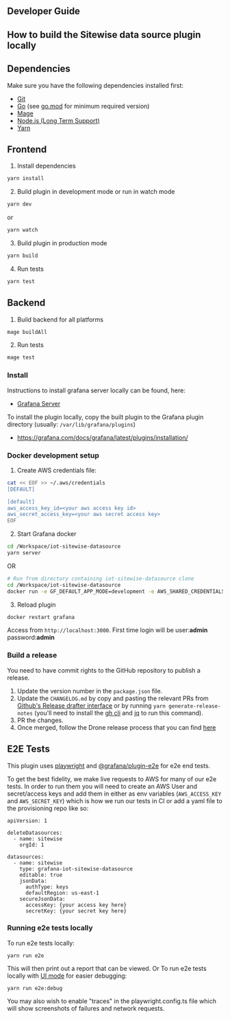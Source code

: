 ## Developer Guide

## How to build the Sitewise data source plugin locally

## Dependencies

Make sure you have the following dependencies installed first:

- [Git](https://git-scm.com/)
- [Go](https://golang.org/dl/) (see [go.mod](../go.mod#L3) for minimum required version)
- [Mage](https://magefile.org/)
- [Node.js (Long Term Support)](https://nodejs.org)
- [Yarn](https://yarnpkg.com)

## Frontend

1. Install dependencies

```BASH
yarn install
```

2. Build plugin in development mode or run in watch mode

```BASH
yarn dev
```

or

```BASH
yarn watch
```

3. Build plugin in production mode

```BASH
yarn build
```

4. Run tests

```BASH
yarn test
```

## Backend

1. Build backend for all platforms

```BASH
mage buildAll
```

2. Run tests

```BASH
mage test
```

### Install

Instructions to install grafana server locally can be found, here:

- [Grafana Server](https://grafana.com/docs/grafana/latest/installation/)

To install the plugin locally, copy the built plugin to the Grafana plugin directory (usually: `/var/lib/grafana/plugins`)

- https://grafana.com/docs/grafana/latest/plugins/installation/

### Docker development setup

1. Create AWS credentials file:

```BASH
cat << EOF >> ~/.aws/credentials
[DEFAULT]

[default]
aws_access_key_id=<your aws access key id>
aws_secret_access_key=<your aws secret access key>
EOF
```

2. Start Grafana docker

```BASH
cd /Workspace/iot-sitewise-datasource
yarn server
```

OR

```BASH
# Run from directory containing iot-sitewise-datasource clone
cd /Workspace/iot-sitewise-datasource
docker run -e GF_DEFAULT_APP_MODE=development -e AWS_SHARED_CREDENTIALS_FILE="/Users/grafana/.aws/credentials" -d -p 3000:3000 -v ~/.aws/:/Users/grafana/.aws/ -v "$(pwd)"/dist:/var/lib/grafana/plugins --name=grafana grafana/grafana:latest
```

3. Reload plugin

```BASH
docker restart grafana
```

Access from `http://localhost:3000`.
First time login will be user:**admin** password:**admin**

### Build a release

You need to have commit rights to the GitHub repository to publish a release.

1. Update the version number in the `package.json` file.
2. Update the `CHANGELOG.md` by copy and pasting the relevant PRs from [Github's Release drafter interface](https://github.com/grafana/iot-sitewise-datasource/releases/new) or by running `yarn generate-release-notes` (you'll need to install the [gh cli](https://cli.github.com/) and [jq](https://jqlang.github.io/jq/) to run this command).
3. PR the changes.
4. Once merged, follow the Drone release process that you can find [here](https://github.com/grafana/integrations-team/wiki/Plugin-Release-Process#drone-release-process)

## E2E Tests

This plugin uses [playwright](https://playwright.dev/) and [@grafana/plugin-e2e](https://github.com/grafana/plugin-tools/tree/main/packages/plugin-e2e) for e2e end tests.

To get the best fidelity, we make live requests to AWS for many of our e2e tests. In order to run them you will need to create an AWS User and secret/access keys and add them in either as env variables (`AWS_ACCESS_KEY` and `AWS_SECRET_KEY`) which is how we run our tests in CI or add a yaml file to the provisioning repo like so:

```
apiVersion: 1

deleteDatasources:
  - name: sitewise
    orgId: 1

datasources:
  - name: sitewise
    type: grafana-iot-sitewise-datasource
    editable: true
    jsonData:
      authType: keys
      defaultRegion: us-east-1
    secureJsonData:
      accessKey: {your access key here}
      secretKey: {your secret key here}
```

### Running e2e tests locally

To run e2e tests locally:

```
yarn run e2e
```

This will then print out a report that can be viewed. Or To run e2e tests locally with [UI mode](https://playwright.dev/docs/test-ui-mode) for easier debugging:

```
yarn run e2e:debug
```

You may also wish to enable "traces" in the playwright.config.ts file which will show screenshots of failures and network requests.
